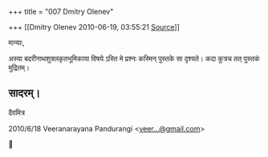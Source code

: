 +++
title = "007 Dmitry Olenev"

+++
[[Dmitry Olenev	2010-06-19, 03:55:21 [Source](https://groups.google.com/g/bvparishat/c/NIfZzfqR3eE)]]



मान्याः,  
  
अस्या बदरीनाथशुक्लकृतभूमिकाया विषये ऽस्ति मे प्रश्नः कस्मिन् पुस्तके सा दृश्यते। कदा कुत्रच तत् पुस्तकं मुद्रितम्।  
  
सादरम्।  
---  
दैवमित्र  
  

2010/6/18 Veeranarayana Pandurangi \<[veer...@gmail.com]()\>



